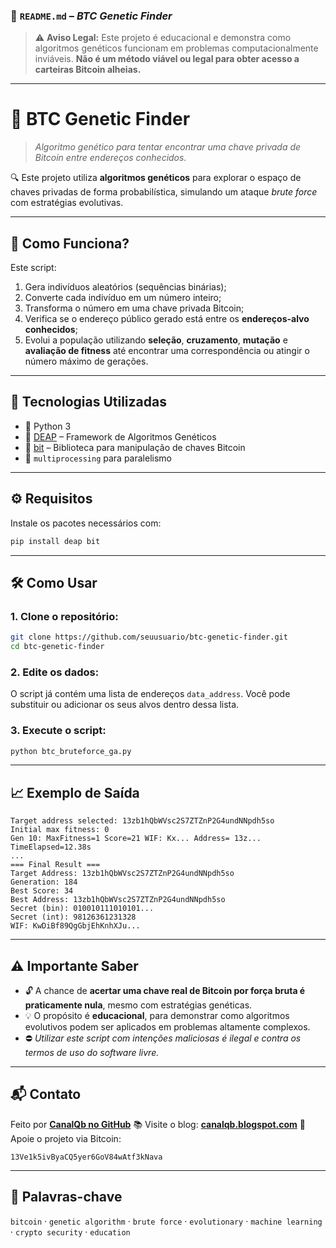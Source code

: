 ### 🧬 `README.md` – *BTC Genetic Finder*

> ⚠️ **Aviso Legal:** Este projeto é educacional e demonstra como algoritmos genéticos funcionam em problemas computacionalmente inviáveis. **Não é um método viável ou legal para obter acesso a carteiras Bitcoin alheias.**

---

# 🧬 BTC Genetic Finder

> *Algoritmo genético para tentar encontrar uma chave privada de Bitcoin entre endereços conhecidos.*

🔍 Este projeto utiliza **algoritmos genéticos** para explorar o espaço de chaves privadas de forma probabilística, simulando um ataque *brute force* com estratégias evolutivas.

---

## 🧠 Como Funciona?

Este script:

1. Gera indivíduos aleatórios (sequências binárias);
2. Converte cada indivíduo em um número inteiro;
3. Transforma o número em uma chave privada Bitcoin;
4. Verifica se o endereço público gerado está entre os **endereços-alvo conhecidos**;
5. Evolui a população utilizando **seleção**, **cruzamento**, **mutação** e **avaliação de fitness** até encontrar uma correspondência ou atingir o número máximo de gerações.

---

## 🚀 Tecnologias Utilizadas

* 🐍 Python 3
* 🧬 [DEAP](https://deap.readthedocs.io/) – Framework de Algoritmos Genéticos
* 🔑 [bit](https://ofek.dev/bit/) – Biblioteca para manipulação de chaves Bitcoin
* 🧵 `multiprocessing` para paralelismo

---

## ⚙️ Requisitos

Instale os pacotes necessários com:

```bash
pip install deap bit
```

---

## 🛠️ Como Usar

### 1. Clone o repositório:

```bash
git clone https://github.com/seuusuario/btc-genetic-finder.git
cd btc-genetic-finder
```

### 2. Edite os dados:

O script já contém uma lista de endereços `data_address`. Você pode substituir ou adicionar os seus alvos dentro dessa lista.

### 3. Execute o script:

```bash
python btc_bruteforce_ga.py
```

---

## 📈 Exemplo de Saída

```
Target address selected: 13zb1hQbWVsc2S7ZTZnP2G4undNNpdh5so
Initial max fitness: 0
Gen 10: MaxFitness=1 Score=21 WIF: Kx... Address= 13z... TimeElapsed=12.38s
...
=== Final Result ===
Target Address: 13zb1hQbWVsc2S7ZTZnP2G4undNNpdh5so
Generation: 184
Best Score: 34
Best Address: 13zb1hQbWVsc2S7ZTZnP2G4undNNpdh5so
Secret (bin): 010010111010101...
Secret (int): 98126361231328
WIF: KwDiBf89QgGbjEhKnhXJu...
```

---

## ⚠️ Importante Saber

* 🔓 A chance de **acertar uma chave real de Bitcoin por força bruta é praticamente nula**, mesmo com estratégias genéticas.
* 💡 O propósito é **educacional**, para demonstrar como algoritmos evolutivos podem ser aplicados em problemas altamente complexos.
* ⛔ *Utilizar este script com intenções maliciosas é ilegal e contra os termos de uso do software livre.*

---

## 📬 Contato

Feito por [**CanalQb no GitHub**](https://github.com/canalqb)
📚 Visite o blog: [**canalqb.blogspot.com**](https://canalqb.blogspot.com/)
💸 Apoie o projeto via Bitcoin:

```
13Ve1k5ivByaCQ5yer6GoV84wAtf3kNava
```

---

## 🧠 Palavras-chave

`bitcoin` · `genetic algorithm` · `brute force` · `evolutionary` · `machine learning` · `crypto security` · `education`

